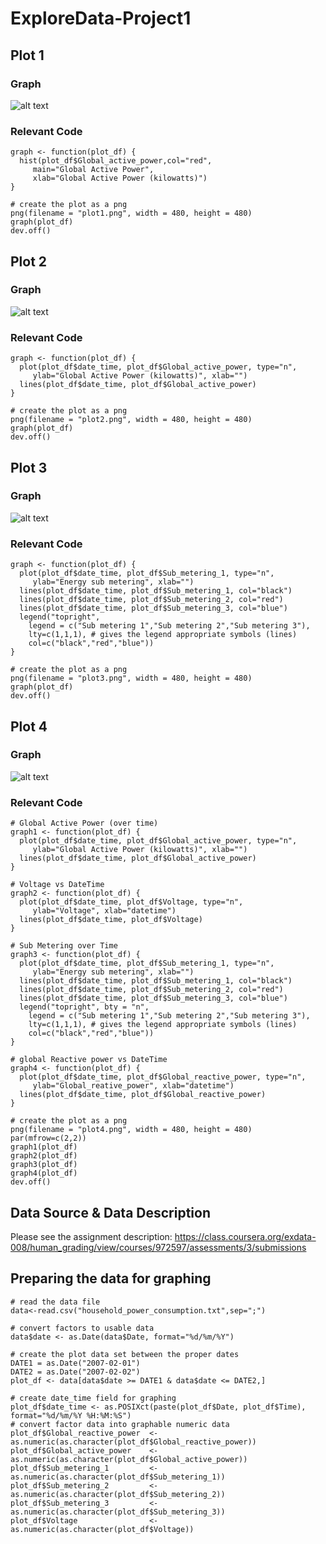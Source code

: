 ExploreData-Project1
====================

## Plot 1
### Graph
![alt text](https://github.com/btihen/ExploreData-Project1/blob/master/plot1.png "Plot 1")
### Relevant Code
```
graph <- function(plot_df) {
  hist(plot_df$Global_active_power,col="red",
     main="Global Active Power",
     xlab="Global Active Power (kilowatts)")
}

# create the plot as a png
png(filename = "plot1.png", width = 480, height = 480)
graph(plot_df)
dev.off()
```


## Plot 2
### Graph
![alt text](https://github.com/btihen/ExploreData-Project1/blob/master/plot2.png "Plot 2")
### Relevant Code
```
graph <- function(plot_df) {
  plot(plot_df$date_time, plot_df$Global_active_power, type="n",
     ylab="Global Active Power (kilowatts)", xlab="")
  lines(plot_df$date_time, plot_df$Global_active_power)
}

# create the plot as a png
png(filename = "plot2.png", width = 480, height = 480)
graph(plot_df)
dev.off()
```


## Plot 3
### Graph
![alt text](https://github.com/btihen/ExploreData-Project1/blob/master/plot3.png "Plot 3")
### Relevant Code
```
graph <- function(plot_df) {
  plot(plot_df$date_time, plot_df$Sub_metering_1, type="n",
     ylab="Energy sub metering", xlab="")
  lines(plot_df$date_time, plot_df$Sub_metering_1, col="black")
  lines(plot_df$date_time, plot_df$Sub_metering_2, col="red")
  lines(plot_df$date_time, plot_df$Sub_metering_3, col="blue")
  legend("topright", 
    legend = c("Sub metering 1","Sub metering 2","Sub metering 3"),
    lty=c(1,1,1), # gives the legend appropriate symbols (lines)
    col=c("black","red","blue"))
}

# create the plot as a png
png(filename = "plot3.png", width = 480, height = 480)
graph(plot_df)
dev.off()
```

## Plot 4
### Graph
![alt text](https://github.com/btihen/ExploreData-Project1/blob/master/plot4.png "Plot 4")
### Relevant Code
```
# Global Active Power (over time)
graph1 <- function(plot_df) {
  plot(plot_df$date_time, plot_df$Global_active_power, type="n",
     ylab="Global Active Power (kilowatts)", xlab="")
  lines(plot_df$date_time, plot_df$Global_active_power)
}

# Voltage vs DateTime
graph2 <- function(plot_df) {
  plot(plot_df$date_time, plot_df$Voltage, type="n",
     ylab="Voltage", xlab="datetime")
  lines(plot_df$date_time, plot_df$Voltage)
}

# Sub Metering over Time
graph3 <- function(plot_df) {
  plot(plot_df$date_time, plot_df$Sub_metering_1, type="n",
     ylab="Energy sub metering", xlab="")
  lines(plot_df$date_time, plot_df$Sub_metering_1, col="black")
  lines(plot_df$date_time, plot_df$Sub_metering_2, col="red")
  lines(plot_df$date_time, plot_df$Sub_metering_3, col="blue")
  legend("topright", bty = "n",
    legend = c("Sub metering 1","Sub metering 2","Sub metering 3"),
    lty=c(1,1,1), # gives the legend appropriate symbols (lines)
    col=c("black","red","blue"))
}

# global Reactive power vs DateTime
graph4 <- function(plot_df) {
  plot(plot_df$date_time, plot_df$Global_reactive_power, type="n",
     ylab="Global_reative_power", xlab="datetime")
  lines(plot_df$date_time, plot_df$Global_reactive_power)
}

# create the plot as a png
png(filename = "plot4.png", width = 480, height = 480)
par(mfrow=c(2,2))
graph1(plot_df)
graph2(plot_df)
graph3(plot_df)
graph4(plot_df)
dev.off()
```

## Data Source & Data Description
Please see the assignment description:
https://class.coursera.org/exdata-008/human_grading/view/courses/972597/assessments/3/submissions

## Preparing the data for graphing
```
# read the data file
data<-read.csv("household_power_consumption.txt",sep=";")

# convert factors to usable data
data$date <- as.Date(data$Date, format="%d/%m/%Y")

# create the plot data set between the proper dates
DATE1 = as.Date("2007-02-01")
DATE2 = as.Date("2007-02-02")
plot_df <- data[data$date >= DATE1 & data$date <= DATE2,]

# create date_time field for graphing
plot_df$date_time <- as.POSIXct(paste(plot_df$Date, plot_df$Time), format="%d/%m/%Y %H:%M:%S")
# convert factor data into graphable numeric data
plot_df$Global_reactive_power  <- as.numeric(as.character(plot_df$Global_reactive_power))
plot_df$Global_active_power    <- as.numeric(as.character(plot_df$Global_active_power))
plot_df$Sub_metering_1         <- as.numeric(as.character(plot_df$Sub_metering_1))
plot_df$Sub_metering_2         <- as.numeric(as.character(plot_df$Sub_metering_2))
plot_df$Sub_metering_3         <- as.numeric(as.character(plot_df$Sub_metering_3))
plot_df$Voltage                <- as.numeric(as.character(plot_df$Voltage))
```
